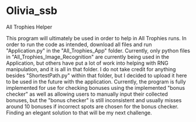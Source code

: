 # Olivia_ssb
All Trophies Helper

This program will ultimately be used in order to help in All Trophies runs. In order to run the code as intended, download all files and run "Application.py" in the "All_Trophies_App" folder. Currently, only python files in "All_Trophies_Image_Recognition" are currently being used in the Application, but others have put a lot of work into helping with RNG manipulation, and it is all in that folder. I do not take credit for anything besides "ShortestPath.py" within that folder, but I decided to upload it here to be used in the future with the application. Currently, the program is fully implemented for use for checking bonuses using the implemented "bonus checker" as well as allowing users to manually input their collected bonuses, but the "bonus checker" is still inconsistent and usually misses around 10 bonuses if incorrect spots are chosen for the bonus checker. Finding an elegant solution to that will be my next challenge.
